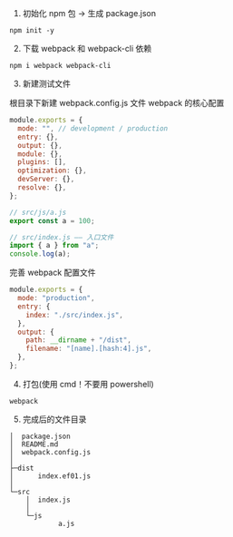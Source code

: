 1. 初始化 npm 包 -> 生成 package.json

```
npm init -y
```

2. 下载 webpack 和 webpack-cli 依赖

```
npm i webpack webpack-cli
```

3. 新建测试文件

根目录下新建 webpack.config.js 文件
webpack 的核心配置

```javascript
module.exports = {
  mode: "", // development / production
  entry: {},
  output: {},
  module: {},
  plugins: [],
  optimization: {},
  devServer: {},
  resolve: {},
};
```

```javascript
// src/js/a.js
export const a = 100;
```

```javascript
// src/index.js —— 入口文件
import { a } from "a";
console.log(a);
```

完善 webpack 配置文件

```javascript
module.exports = {
  mode: "production",
  entry: {
    index: "./src/index.js",
  },
  output: {
    path: __dirname + "/dist",
    filename: "[name].[hash:4].js",
  },
};
```

4. 打包(使用 cmd！不要用 powershell)

```
webpack
```

5. 完成后的文件目录

```
│  package.json
│  README.md
│  webpack.config.js
│
├─dist
│      index.ef01.js
│
└─src
    │  index.js
    │
    └─js
            a.js
```
